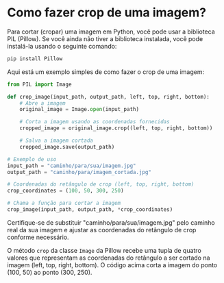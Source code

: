# Como fazer crop de uma imagem?
Para cortar (cropar) uma imagem em Python, você pode usar a biblioteca PIL (Pillow). Se você ainda não tiver a biblioteca instalada, você pode instalá-la usando o seguinte comando:

```bash
pip install Pillow
```

Aqui está um exemplo simples de como fazer o crop de uma imagem:

```python
from PIL import Image

def crop_image(input_path, output_path, left, top, right, bottom):
    # Abre a imagem
    original_image = Image.open(input_path)

    # Corta a imagem usando as coordenadas fornecidas
    cropped_image = original_image.crop((left, top, right, bottom))

    # Salva a imagem cortada
    cropped_image.save(output_path)

# Exemplo de uso
input_path = "caminho/para/sua/imagem.jpg"
output_path = "caminho/para/imagem_cortada.jpg"

# Coordenadas do retângulo de crop (left, top, right, bottom)
crop_coordinates = (100, 50, 300, 250)

# Chama a função para cortar a imagem
crop_image(input_path, output_path, *crop_coordinates)
```

Certifique-se de substituir "caminho/para/sua/imagem.jpg" pelo caminho real da sua imagem e ajustar as coordenadas do retângulo de crop conforme necessário.

O método `crop` da classe `Image` da Pillow recebe uma tupla de quatro valores que representam as coordenadas do retângulo a ser cortado na imagem (left, top, right, bottom). O código acima corta a imagem do ponto (100, 50) ao ponto (300, 250).
